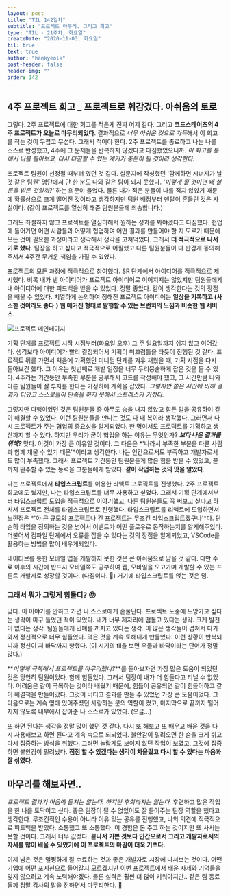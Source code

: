 ```yaml
---
layout: post
title: "TIL 142일차"
subtitle: "프로젝트 마무리. 그리고 회고"
type: "TIL - 21주차, 화요일"
createDate: "2020-11-03, 화요일"
til: true
text: true
author: "hankyeolk"
post-header: false
header-img: ""
order: 142
---
```


## 4주 프로젝트 회고 \_ 프로젝트로 휘감겼다. 아쉬움의 토로

그렇다. 2주 프로젝트에 대한 회고를 적은게 진짜 어제 같다. 그리고 **코드스테이츠의 4주 프로젝트가 오늘로 마무리되었다**. 결과적으로 *너무 아쉬운 것으로 가득*해서 이 회고를 적는 것이 두렵고 무섭다. 그래서 적어야 한다. 2주 프로젝트를 종료하고 나는 나를 스스로 반성했고, 4주에 그 문제들을 반복하지 않겠다고 다짐했었으니까. _이 회고를 통해서 나를 돌아보고, 다시 다짐할 수 있는 계기가 충분히 될 것이라 생각한다._ <br />

프로젝트 팀원이 선정될 때부터 였던 것 같다. 설문지에 작성했던 '함께하면 시너지가 날 것 같은 팀원' 명단에서 단 한 분도 나와 같은 팀이 되지 못했다. _'이렇게 될 것이면 왜 설문을 받은 것일까?'_ 하는 의문이 들었다. 물론 내가 적은 분들이 나를 적지 않았기 때문에 확률상으로 크게 떨어진 것이라고 생각하지만 팀원 배정부터 멘탈이 흔들린 것은 사실이다. (같이 프로젝트를 열심히 해준 팀원분들께 죄송합니다.) <br/>

그래도 좌절하지 않고 프로젝트를 열심히해서 원하는 성과를 봐야겠다고 다짐했다. 현업에 들어가면 어떤 사람들과 어떻게 협업하여 어떤 결과를 만들어야 할 지 모르기 때문에 모든 것이 필요한 과정이라고 생각해서 생각을 고쳐먹었다. 그래서 **더 적극적으로 나서기로 했다**. 팀장을 하고 싶다고 적극적으로 어필했고 다른 팀원분들이 다 반갑게 동의해주셔서 4주간 무거운 책임을 가질 수 있었다. <br />

프로젝트의 모든 과정에 적극적으로 참여했다. SR 단계에서 아이디어를 적극적으로 제시했다. 비록 내가 낸 아이디어가 프로젝트 아이디어로 이어지지는 않았지만 팀원들에게 내 아이디어에 대한 피드백을 받을 수 있었다. 정말 좋았다. 같이 생각한다는 것의 장점을 배울 수 있었다. 치열하게 논의하여 정해진 프로젝트 아이디어는 **일상을 기록하고 (사소한 것이라도 좋다.) 웹 매거진 형태로 발행할 수 있는 브런치의 느낌과 비슷한 웹 서비스**. <br />

![프로젝트 메인페이지](./auth_check.gif)
<br />

기획 단계를 프로젝트 시작 시점부터(화요일 오후) 그 주 일요일까지 쉬지 않고 이어갔다. 생각보다 아이디어가 빨리 결정되어서 기획이 미끄럼틀을 타듯이 진행된 것 같다. 프로젝트 뒤를 가면서 처음에 기획했던 미니멈 단계를 겨우 채웠을 때, 기획 시점을 다시 돌아보긴 했다. 그 이유는 첫번째로 개발 일정을 너무 두리뭉술하게 잡은 것을 들 수 있다. 4주라는 기간동안 부족한 부분을 공부해서 코드를 작성해야 했고, 그 시간만큼 나와 다른 팀원들이 잘 투자를 한다는 가정하에 계획을 잡았다. _그렇지만 쏟은 시간에 비해 결과가 더뎠고 스스로들이 만족을 하지 못해서 스트레스가 커졌다._ <br/>

그렇지만 다행이었던 것은 팀원분들 중 아무도 승을 내지 않았고 힘든 일을 공유하여 같이 해결할 수 있었다. 이런 팀원분들을 만나는 것도 다 내 복이라 생각했다. 그러면서 다시 프로젝트가 주는 협업의 중요성을 알게되었다. 한 명이서도 프로덕트를 기획하고 생산까지 할 수 있다. 하지만 우리가 굳이 협업을 하는 이유는 무엇인가? **_보다 나은 결과를 위해?_** 맞다. 이것이 가장 큰 이유일 것이다. 그 다음은 *'나라서 부족한 부분을 다른 사람과 함께 채울 수 있기 때문'*이라고 생각한다. 나는 인간으로서도 부족하고 개발자로서도 많이 부족했다. 그래서 프로젝트 기간동안 팀원분들게 많은 힘을 받을 수 있었고, 끝까지 완주할 수 있는 동력을 그분들에게 받았다. **같이 작업하는 것의 맛을 알았다**. <br />

나는 프로젝트에서 **타입스크립트**를 이용한 리액트 프로젝트를 진행했다. 2주 프로젝트 회고에도 썼지만, 나는 타입스크립트를 너무 사용하고 싶었다. 그래서 기획 단계에서부터 타입스크립트 도입을 적극적으로 이야기했고, 다른 팀원분들도 꼭 써보고 싶다고 하셔서 프로젝트 전체를 타입스크립트로 진행했다. 타입스크립트를 리액트에 도입하면서 느낀점은 *'아 큰 규모의 프로젝트나 긴 프로젝트는 무조건 타입스크립트겠구나'*다. 단순히 타입을 정의하는 것을 넘어서 이벤트가 어떤 플로우로 동작하는지를 알게해주었다. 더불어서 컴파일 단계에서 오류를 잡을 수 있다는 것의 장점을 알게되었고, VSCode를 활용하는 방법을 많이 배우게되었다. <br />

네이티브를 통한 모바일 앱을 개발하지 못한 것은 큰 아쉬움으로 남을 것 같다. 다만 수료 이후의 시간에 반드시 모바일쪽도 공부하여 웹, 모바일을 오고가며 개발할 수 있는 프론트 개발자로 성장할 것이다. (다짐이다. 🦄) 거기에 타입스크립트를 얹는 것은 덤. <br />

### 그래서 뭐가 그렇게 힘들디? 😝

맞다. 이 이야기를 안하고 가면 나 스스로에게 혼쭐난다. 프로젝트 도중에 도망가고 싶다는 생각이 마구 들었던 적이 있었다. 내가 너무 제자리에 맴돌고 있다는 생각. 크게 발전이 없다는 생각. 팀원들에게 민폐를 끼치고 있다는 생각. 이 많은 생각들이 겹쳐서 다가와서 정신적으로 너무 힘들었다. 먹은 것을 계속 토해내게 만들었다. 이런 상황이 반복되니까 정신이 저 바닥까지 향했다. (이 시기의 til을 보면 우물과 바닥이라는 단어가 정말 많다.) <br />

**_어떻게 극복해서 프로젝트를 마무리했나?_**를 돌아보자면 가장 많은 도움이 되었던 것은 당연히 팀원이었다. 함께 힘들었다. 그래서 팀장이 내가 더 힘들다고 티낼 수 없었다. 어려움은 같이 극복하는 것이라 배웠기 때문에, 힘듦이 공유되면 같이 힘들어하고 같이 해결책을 만들어갔다. 그것이 버티고 결과를 만들 수 있었던 가장 큰 도움이었다. 그 다음으로는 계속 옆에 있어주셨던 사랑하는 분의 역할이 컸고, 마지막으로 끝까지 떨어지지 않도록 내부에서 잡아준 나 스스로가 있었다. (오글...) <br />

또 하면 된다는 생각을 정말 많이 했던 것 같다. 다시 또 해보고 또 배우고 배운 것을 다시 사용해보고 하면 된다고 계속 속으로 되뇌었다. 불안감이 밀려오면 한 숨을 크게 쉬고 다시 집중하는 방식을 취했다. 그러면 놀랍게도 보이지 않던 작업이 보였고, 그것에 집중하면 불안감이 밀려났다. **점점 할 수 있겠다는 생각이 차올랐고 다시 할 수 있다는 마음과 잘 섞였다.** <br />

## 마무리를 해보자면..

_프로젝트 결과가 마음에 들지는 않는다. 하지만 후회하지는 않는다._ 후련하고 많은 작업을 한 나를 토닥이고 싶다. 좋은 팀장이 될 수 없었어도 잘 들어주는 팀장 역할을 했다고 생각한다. 무조건적인 수용이 아니라 이유 있는 공유를 진행했고, 나의 의견에 적극적으로 피드백을 받았다. 소통했고 또 소통했다. 이 경험은 돈 주고 하는 것이지만 또 사서는 못할 것이다. 그래서 너무 값졌다. **끝나서 기쁜 것보다 인간으로서 그리고 개발자로서의 자세를 많이 배울 수 있었기에 이 프로젝트의 마감이 더욱 기쁘다.** <br />

이제 남은 것은 멀쩡하게 잘 수료하는 것과 좋은 개발자로 시장에 나서보는 것이다. 어떤 기업에 어떤 포지션으로 들어갈지 모르겠지만 이번 프로젝트에서 배운 자세와 기억들을 잊지 않으려고 계속 노력해야겠다. 물론 실력은 훨씬 더 많이 키워야지만.. 같은 팀 동료들께 정말 감사의 말을 전하면서 마무리한다. 🦄
